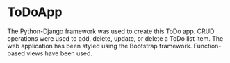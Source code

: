 # ToDoApp

The Python-Django framework was used to create this ToDo app. 
CRUD operations were used to add, delete, update, or delete a ToDo list item. 
The web application has been styled using the Bootstrap framework.
Function-based views have been used.
